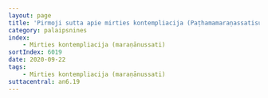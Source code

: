 ```yaml
---
layout: page
title: 'Pirmoji sutta apie mirties kontempliacija (Paṭhamamaraṇassatisuttaṃ, AN 6.19)'
category: palaipsnines
index: 
    - Mirties kontempliacija (maraṇānussati)
sortIndex: 6019
date: 2020-09-22
tags: 
    - Mirties kontempliacija (maraṇānussati)
suttacentral: an6.19
---
```

